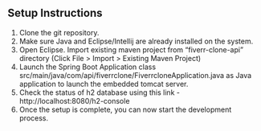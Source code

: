 ## Setup Instructions
1. Clone the git repository. 
2. Make sure Java and Eclipse/Intellij are already installed on the system.
3. Open Eclipse. Import existing maven project from “fiverr-clone-api” directory (Click File > Import > Existing Maven Project)
4. Launch the Spring Boot Application class src/main/java/com/api/fiverrclone/FiverrcloneApplication.java as Java application to launch the embedded tomcat server.
5. Check the status of h2 database using this link - http://localhost:8080/h2-console
6. Once the setup is complete, you can now start the development process.